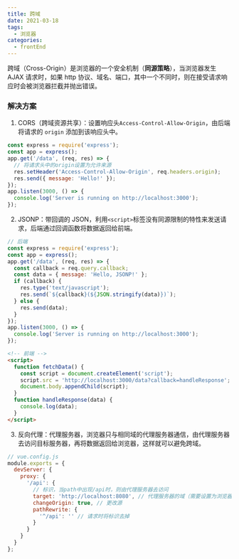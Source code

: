 ```yaml
---
title: 跨域
date: 2021-03-18
tags:
  - 浏览器
categories:
  - frontEnd
---
```


跨域（Cross-Origin）是浏览器的一个安全机制（**同源策略**），当浏览器发生 AJAX 请求时，如果 http 协议、域名、端口，其中一个不同时，则在接受请求响应时会被浏览器拦截并抛出错误。

<!-- more -->

### 解决方案

1. CORS（跨域资源共享）：设置响应头`Access-Control-Allow-Origin`，由后端将请求的 `origin` 添加到该响应头中。

```js
const express = require('express');
const app = express();
app.get('/data', (req, res) => {
  // 将请求头中的origin设置为允许来源
  res.setHeader('Access-Control-Allow-Origin', req.headers.origin);
  res.send({ message: 'Hello!' });
});
app.listen(3000, () => {
  console.log('Server is running on http://localhost:3000');
});
```

2. JSONP：带回调的 JSON，利用`<script>`标签没有同源限制的特性来发送请求，后端通过回调函数将数据返回给前端。

```js
// 后端
const express = require('express');
const app = express();
app.get('/data', (req, res) => {
  const callback = req.query.callback;
  const data = { message: 'Hello, JSONP!' };
  if (callback) {
    res.type('text/javascript');
    res.send(`${callback}(${JSON.stringify(data)})`);
  } else {
    res.send(data);
  }
});
app.listen(3000, () => {
  console.log('Server is running on http://localhost:3000');
});
```

```html
<!-- 前端 -->
<script>
  function fetchData() {
    const script = document.createElement('script');
    script.src = 'http://localhost:3000/data?callback=handleResponse';
    document.body.appendChild(script);
  }
  function handleResponse(data) {
    console.log(data);
  }
</script>
```

3. 反向代理：代理服务器，浏览器只与相同域的代理服务器通信，由代理服务器去访问目标服务器，再将数据返回给浏览器，这样就可以避免跨域。

```js
// vue.config.js
module.exports = {
  devServer: {
    proxy: {
      '/api': {
        // 标识，当path中出现/api时，则由代理服务器去访问
        target: 'http://localhost:8080', // 代理服务器的域（需要设置为浏览器url的域）
        changeOrigin: true, // 更改源
        pathRewrite: {
          '^/api': '' // 请求时将标识去掉
        }
      }
    }
  }
};
```
